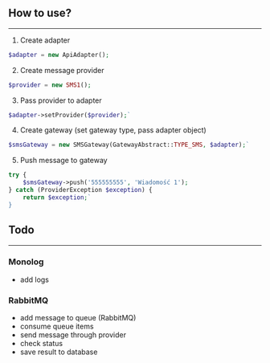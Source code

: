 ## How to use?
------------

1. Create adapter
```php
$adapter = new ApiAdapter();
```
2. Create message provider
```php
$provider = new SMS1();
```
3. Pass provider to adapter
```php
$adapter->setProvider($provider);`
```
4. Create gateway (set gateway type, pass adapter object)
```php
$smsGateway = new SMSGateway(GatewayAbstract::TYPE_SMS, $adapter);`
```
5. Push message to gateway
```php
try {
    $smsGateway->push('555555555', 'Wiadomość 1');
} catch (ProviderException $exception) {
    return $exception;`
}
```

## Todo
------------

### Monolog

* add logs

### RabbitMQ
* add message to queue (RabbitMQ)
* consume queue items
* send message through provider
* check status
* save result to database
